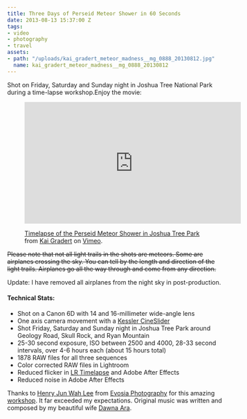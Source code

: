```yaml
---
title: Three Days of Perseid Meteor Shower in 60 Seconds
date: 2013-08-13 15:37:00 Z
tags:
- video
- photography
- travel
assets:
- path: "/uploads/kai_gradert_meteor_madness__mg_0888_20130812.jpg"
  name: kai_gradert_meteor_madness__mg_0888_20130812
---
```


Shot on Friday, Saturday and Sunday night in Joshua Tree National Park during a time-lapse workshop.Enjoy the movie:

<figure class="video p">
<iframe src="http://player.vimeo.com/video/72251866" width="500" height="281" frameborder="0" webkitAllowFullScreen mozallowfullscreen allowFullScreen></iframe> <p><a href="http://vimeo.com/72251866">Timelapse of the Perseid Meteor Shower in Joshua Tree Park</a> from <a href="http://vimeo.com/kaigradert">Kai Gradert</a> on <a href="https://vimeo.com">Vimeo</a>.</p>
</figure>

<strike>Please note that not all light trails in the shots are meteors. Some are airplanes crossing the sky. You can tell by the length and direction of the light trails. Airplanes go all the way through and come from any direction.</strike>

Update: I have removed all airplanes from the night sky in post-production.

#### Technical Stats:

* Shot on a Canon 6D with 14 and 16-millimeter wide-angle lens
* One axis camera movement with a [Kessler CineSlider](https://www.kesslercrane.com/ProductDetails.asp?ProductCode=KESSLER_CINESLIDER)
* Shot Friday, Saturday and Sunday night in Joshua Tree Park around Geology Road, Skull Rock, and Ryan Mountain
* 25-30 second exposure, ISO between 2500 and 4000, 28-33 second intervals, over 4-6 hours each (about 15 hours total)
* 1878 RAW files for all three sequences
* Color corrected RAW files in Lightroom
* Reduced flicker in [LR Timelapse](http://lrtimelapse.com/) and Adobe After Effects
* Reduced noise in Adobe After Effects

Thanks to [Henry Jun Wah Lee](https://www.facebook.com/evosiastudios) from [Evosia Photography](http://www.evosiastudios.com/) for this amazing [workshop](/blog/meteor-shower-and-timelapse-workshop-in-joshua-tree/). It far exceeded my expectations. Original music was written and composed by my beautiful wife [Dawna Ara](http://dawnaara.com/).

